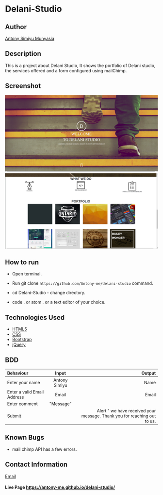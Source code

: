 # Delani-Studio

## Author

[Antony Simiyu  Munyasia](https://github.com/Antony-me)

## Description
This is a project about Delani Studio, It shows the portfolio of Delani studio, the services offered and a form configured using mailChimp. 
## Screenshot
<img src="assets/delaniH.png">
<img src= "assets/delani2.png">

## How to run 

* Open terminal.

* Run   git clone ```https://github.com/Antony-me/delani-studio``` command.

* cd Delani-Studio - change directory.

* code . or atom . or a text editor of your choice.

## Technologies Used

* [HTML5](https://github.com/topics/html5)
* [CSS](https://github.com/topics/css3)
* [Bootstrap](https://github.com/topics/bootstrap)
* [jQuery](https://github.com/topics/javascript)



## BDD
| Behaviour      | Input        | Output       |
| :------------- | :----------: | -----------: |
|  Enter your name  |   Antony Simiyu  |  Name   |
| Enter a valid Email Address  | Email |  Email |
| Enter comment |  "Message"   |     |
| Submit|     |Alert " we have received your message. Thank you for reaching out to us.|

## Known Bugs
* mail chimp API has a few errors.

## Contact Information 

[Email](antonymunyasia993@gmail.com)

#### Live Page https://antony-me.github.io/delani-studio/
